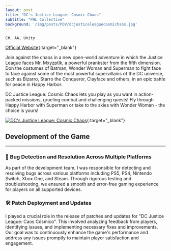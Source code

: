 ```yaml
---
layout: post
title: "DC's Justice League: Cosmic Chaos"
subtitle: "PHL Collective"
background: '/img/posts/PDV/dcjusticeleaguecosmichaos.jpg'
---
```


`C#, AA, Unity`

[Official Website](https://outrightgames.com/games/dcs-justice-league-cosmic-chaos/){:target="_blank"}

Join against the chaos in a new open-world adventure in which the Justice League faces Mr. Mxyzptlk, a powerful prankster from the fifth dimension. Don the costumes of Batman, Wonder Woman and Superman to fight face to face against some of the most powerful supervillains of the DC universe, such as Bizarro, Starro the Conqueror, Clayface and others, in an epic battle for peace in Happy Harbor.

DC Justice League: Cosmic Chaos lets you play as you want in action-packed missions, grueling combat and challenging quests! Fly through Happy Harbor with Superman or take to the skies with Wonder Woman - the choice is yours! 


[![DC's Justice League: Cosmic Chaos](https://img.youtube.com/vi/iI9nvbJIi4/0.jpg)](https://www.youtube.com/watch?v=-iI9nvbJIi4){:target="_blank"}

## Development of the Game

---
### 🐞 Bug Detection and Resolution Across Multiple Platforms

As part of the development team, I was responsible for detecting and resolving bugs across various platforms including PS5, PS4, Nintendo Switch, Xbox One, and Steam. Through rigorous testing and troubleshooting, we ensured a smooth and error-free gaming experience for players on all supported devices.

### 🛠️ Patch Deployment and Updates

I played a crucial role in the release of patches and updates for "DC Justice League: Caos Cósmico". This involved analyzing feedback from players, identifying issues, and implementing necessary fixes and improvements. Our goal was to continuously enhance the game's performance and address any issues promptly to maintain player satisfaction and engagement.
